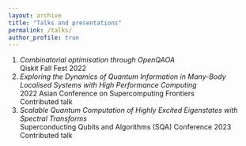 ```yaml
---
layout: archive
title: "Talks and presentations"
permalink: /talks/
author_profile: true
---
```


1. *Combinatorial optimisation through OpenQAOA* <br> Qiskit Fall Fest 2022
1. *Exploring the Dynamics of Quantum Information in Many-Body Localised Systems with High Performance Computing* <br> 2022 Asian Conference on Supercomputing Frontiers <br> Contributed talk
1. *Scalable Quantum Computation of Highly Excited Eigenstates with Spectral Transforms* <br> Superconducting Qubits and Algorithms (SQA) Conference 2023 <br> Contributed talk
